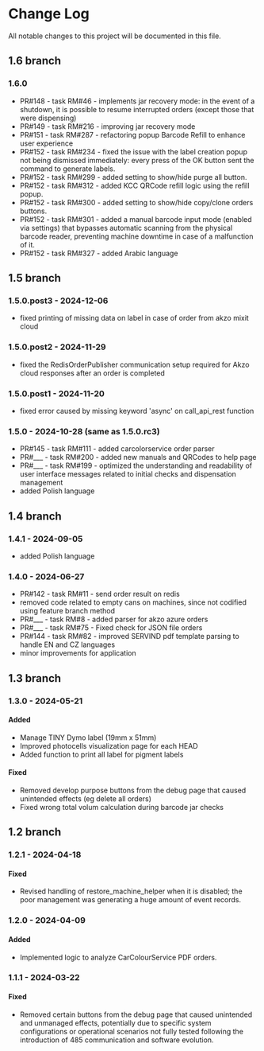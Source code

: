 # Change Log
All notable changes to this project will be documented in this file.

## 1.6 branch

### 1.6.0
 - PR#148 - task RM#46 - implements jar recovery mode: in the event of a shutdown, it is possible to resume interrupted orders (except those that were dispensing)
 - PR#149 - task RM#216 - improving jar recovery mode
 - PR#151 - task RM#287 - refactoring popup Barcode Refill to enhance user experience
 - PR#152 - task RM#234 - fixed the issue with the label creation popup not being dismissed immediately: every press of the OK button sent the command to generate labels.
 - PR#152 - task RM#299 - added setting to show/hide purge all button.
 - PR#152 - task RM#312 - added KCC QRCode refill logic using the refill popup.
 - PR#152 - task RM#300 - added setting to show/hide copy/clone orders buttons.
 - PR#152 - task RM#301 - added a manual barcode input mode (enabled via settings) that bypasses automatic scanning from the physical barcode reader, preventing machine downtime in case of a malfunction of it.
 - PR#152 - task RM#327 - added Arabic language

## 1.5 branch

### 1.5.0.post3 - 2024-12-06

 - fixed printing of missing data on label in case of order from akzo mixit cloud 

### 1.5.0.post2 - 2024-11-29

 - fixed the RedisOrderPublisher communication setup required for Akzo cloud responses after an order is completed

### 1.5.0.post1 - 2024-11-20

 - fixed error caused by missing keyword 'async' on call_api_rest function

### 1.5.0 - 2024-10-28 (same as 1.5.0.rc3)

 - PR#145 - task RM#111 - added carcolorservice order parser
 - PR#___ - task RM#200 - added new manuals and QRCodes to help page
 - PR#___ - task RM#199 - optimized the understanding and readability of user interface messages related to initial checks and dispensation management
 - added Polish language

## 1.4 branch

### 1.4.1 - 2024-09-05

 - added Polish language

### 1.4.0 - 2024-06-27

 - PR#142 - task RM#11 - send order result on redis
 - removed code related to empty cans on machines, since not codified using feature branch method
 - PR#___ - task RM#8 - added parser for akzo azure orders
 - PR#___ - task RM#75 - Fixed check for JSON file orders
 - PR#144 - task RM#82 - improved SERVIND pdf template parsing to handle EN and CZ languages
 - minor improvements for application

## 1.3 branch

### 1.3.0 - 2024-05-21

#### Added
 - Manage TINY Dymo label (19mm x 51mm)
 - Improved photocells visualization page for each HEAD
 - Added function to print all label for pigment labels

#### Fixed
 - Removed develop purpose buttons from the debug page that caused unintended effects (eg delete all orders)
 - Fixed wrong total volum calculation during barcode jar checks

## 1.2 branch

### 1.2.1 - 2024-04-18

#### Fixed
 - Revised handling of restore_machine_helper when it is disabled; the poor management was generating a huge amount of event records.

### 1.2.0 - 2024-04-09

#### Added
 - Implemented logic to analyze CarColourService PDF orders.

### 1.1.1 - 2024-03-22
 
#### Fixed
 - Removed certain buttons from the debug page that caused unintended and unmanaged effects, potentially due to specific system configurations or operational scenarios not fully tested following the introduction of 485 communication and software evolution.
